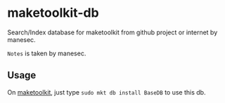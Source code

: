 # maketoolkit-db

Search/Index database for maketoolkit from github project or internet by manesec.

`Notes` is taken by manesec.


## Usage

On [maketoolkit](https://github.com/manesec/maketoolkit.git), just type `sudo mkt db install BaseDB` to use this db.
